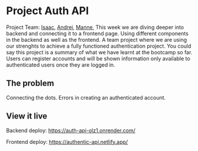 # Project Auth API

Project Team:
<a href="https://github.com/Isaackamran">Isaac</a>,
<a href="https://github.com/andrkavr">Andrej</a>,
<a href="https://github.com/majoh23">Manne</a>,
This week we are diving deeper into backend and connecting it to a frontend page. Using different components in the backend as well as the frontend. A team project where we are using our strenghts to achieve a fully functioned authentication project. You could say this project is a summary of what we have learnt at the bootcamp so far. Users can register accounts and will be shown information only available to authenticated users once they are logged in. 

## The problem

Connecting the dots. Errors in creating an authenticated account.

## View it live

Backend deploy:
https://auth-api-olz1.onrender.com/

Frontend deploy:
https://authentic-api.netlify.app/
